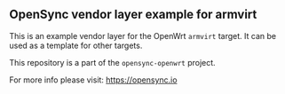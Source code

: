 OpenSync vendor layer example for armvirt
-----------------------------------------

This is an example vendor layer for the OpenWrt `armvirt` target.
It can be used as a template for other targets.

This repository is a part of the `opensync-openwrt` project.

For more info please visit: https://opensync.io
